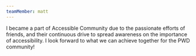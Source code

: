 ```yaml
---
teamMember: matt
---
```


I became a part of Accessible Community due to the passionate efforts of friends, and their continuous drive to spread awareness on the importance of accessibility. I look forward to what we can achieve together for the PWD community!
